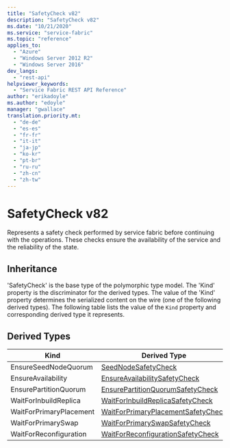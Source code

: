 ```yaml
---
title: "SafetyCheck v82"
description: "SafetyCheck v82"
ms.date: "10/21/2020"
ms.service: "service-fabric"
ms.topic: "reference"
applies_to: 
  - "Azure"
  - "Windows Server 2012 R2"
  - "Windows Server 2016"
dev_langs: 
  - "rest-api"
helpviewer_keywords: 
  - "Service Fabric REST API Reference"
author: "erikadoyle"
ms.author: "edoyle"
manager: "gwallace"
translation.priority.mt: 
  - "de-de"
  - "es-es"
  - "fr-fr"
  - "it-it"
  - "ja-jp"
  - "ko-kr"
  - "pt-br"
  - "ru-ru"
  - "zh-cn"
  - "zh-tw"
---
```

# SafetyCheck v82

Represents a safety check performed by service fabric before continuing with the operations. These checks ensure the availability of the service and the reliability of the state.
## Inheritance

'SafetyCheck' is the base type of the polymorphic type model. The 'Kind' property is the discriminator for the derived types. 
The value of the 'Kind' property determines the serialized content on the wire (one of the following derived types). 
The following table lists the value of the `Kind` property and corresponding derived type it represents.
## Derived Types

| Kind | Derived Type |
| --- | --- | 
| EnsureSeedNodeQuorum | [SeedNodeSafetyCheck](sfclient-v82-model-seednodesafetycheck.md) |
| EnsureAvailability | [EnsureAvailabilitySafetyCheck](sfclient-v82-model-ensureavailabilitysafetycheck.md) |
| EnsurePartitionQuorum | [EnsurePartitionQuorumSafetyCheck](sfclient-v82-model-ensurepartitionquorumsafetycheck.md) |
| WaitForInbuildReplica | [WaitForInbuildReplicaSafetyCheck](sfclient-v82-model-waitforinbuildreplicasafetycheck.md) |
| WaitForPrimaryPlacement | [WaitForPrimaryPlacementSafetyCheck](sfclient-v82-model-waitforprimaryplacementsafetycheck.md) |
| WaitForPrimarySwap | [WaitForPrimarySwapSafetyCheck](sfclient-v82-model-waitforprimaryswapsafetycheck.md) |
| WaitForReconfiguration | [WaitForReconfigurationSafetyCheck](sfclient-v82-model-waitforreconfigurationsafetycheck.md) |


